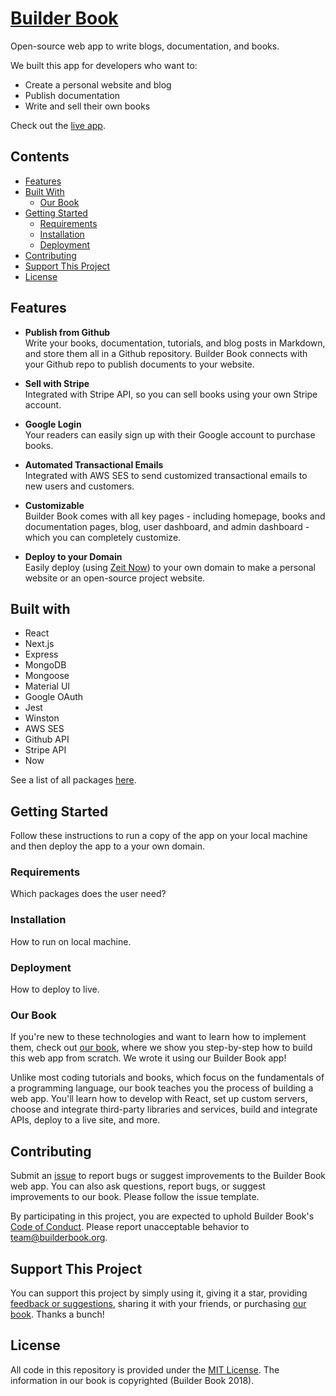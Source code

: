 # [Builder Book](https://builderbook.org)

Open-source web app to write blogs, documentation, and books.

We built this app for developers who want to:

- Create a personal website and blog
- Publish documentation
- Write and sell their own books

Check out the [live app](https://builderbook.org/books/book-1/introduction).

## Contents
- [Features](#features)
- [Built With](#built-with)
  - [Our Book](#our-book)
- [Getting Started](#getting-started)
  - [Requirements](#requirements)
  - [Installation](#installation)
  - [Deployment](#deployment)
- [Contributing](#contributing)
- [Support This Project](#support)
- [License](#license)

## Features

- **Publish from Github**</br>
Write your books, documentation, tutorials, and blog posts in Markdown, and store them all in a Github repository. Builder Book connects with your Github repo to publish documents to your website.

- **Sell with Stripe**</br>
Integrated with Stripe API, so you can sell books using your own Stripe account.

- **Google Login**</br>
Your readers can easily sign up with their Google account to purchase books.

- **Automated Transactional Emails**</br>
Integrated with AWS SES to send customized transactional emails to new users and customers.

- **Customizable**</br>
Builder Book comes with all key pages - including homepage, books and documentation pages, blog, user dashboard, and admin dashboard - which you can completely customize.

- **Deploy to your Domain**</br>
Easily deploy (using [Zeit Now](https://zeit.co/now)) to your own domain to make a personal website or an open-source project website.

## Built with

- React
- Next.js
- Express
- MongoDB
- Mongoose
- Material UI
- Google OAuth
- Jest
- Winston
- AWS SES
- Github API
- Stripe API
- Now

See a list of all packages [here](https://github.com/builderbook/builderbook/blob/master/package.json).

## Getting Started

Follow these instructions to run a copy of the app on your local machine and then deploy the app to a your own domain.

### Requirements

Which packages does the user need?

### Installation

How to run on local machine.

### Deployment

How to deploy to live.

### Our Book

If you're new to these technologies and want to learn how to implement them, check out [our book](https://github.com/builderbook/builderbook-app/blob/master/book-details.md), where we show you step-by-step how to build this web app from scratch. We wrote it using our Builder Book app!

Unlike most coding tutorials and books, which focus on the fundamentals of a programming language, our book teaches you the process of building a web app. You'll learn how to develop with React, set up custom servers, choose and integrate third-party libraries and services, build and integrate APIs, deploy to a live site, and more.

## Contributing

Submit an [issue](https://github.com/builderbook/builderbook-app/issues/new) to report bugs or suggest improvements to the Builder Book web app. You can also ask questions, report bugs, or suggest improvements to our book. Please follow the issue template.

By participating in this project, you are expected to uphold Builder Book's [Code of Conduct](https://github.com/builderbook/builderbook-app/blob/master/CODE-OF-CONDUCT.md). Please report unacceptable behavior to team@builderbook.org.

## Support This Project

You can support this project by simply using it, giving it a star, providing [feedback or suggestions](https://github.com/builderbook/builderbook-app/issues/new), sharing it with your friends, or purchasing [our book](https://github.com/builderbook/builderbook-app/blob/master/book-details.md). Thanks a bunch!

## License

All code in this repository is provided under the [MIT License](https://github.com/builderbook/books/blob/master/LICENSE). The information in our book is copyrighted (Builder Book 2018). 
